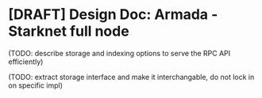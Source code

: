 # [DRAFT] Design Doc: Armada - Starknet full node

(TODO: describe storage and indexing options to serve the RPC API efficiently)

(TODO: extract storage interface and make it interchangable, do not lock in on specific impl)
